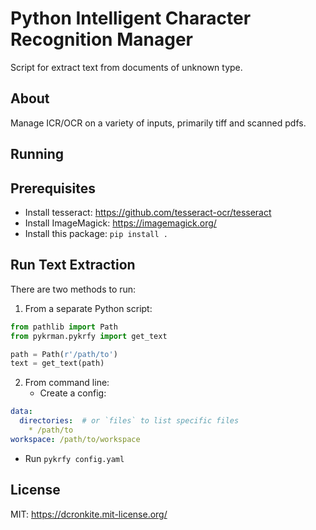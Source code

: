 # Python Intelligent Character Recognition Manager

Script for extract text from documents of unknown type. 

## About
Manage ICR/OCR on a variety of inputs, primarily tiff and scanned pdfs.

## Running

## Prerequisites

* Install tesseract: https://github.com/tesseract-ocr/tesseract
* Install ImageMagick: https://imagemagick.org/
* Install this package: `pip install .`

## Run Text Extraction

There are two methods to run:
1. From a separate Python script:

```python
from pathlib import Path
from pykrman.pykrfy import get_text

path = Path(r'/path/to')
text = get_text(path)
```
2. From command line:
    * Create a config:
   
```yaml
data:
  directories:  # or `files` to list specific files
    * /path/to
workspace: /path/to/workspace
```
* Run `pykrfy config.yaml`

## License
MIT: https://dcronkite.mit-license.org/
